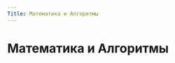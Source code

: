 ```yaml
---
Title: Математика и Алгоритмы
---
```



Математика и Алгоритмы
======================

<!-- TOC -->
